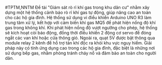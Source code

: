 #TPTM,NNTM
Đề tài "Giám sát rò rỉ khí gas trong khu dân cư" nhằm xây dựng một hệ thống cảnh báo rò rỉ khí gas tự động, giúp nâng cao an toàn cho các hộ gia đình. Hệ thống sử dụng vi điều khiển Arduino UNO R3 làm trung tâm xử lý, kết hợp với cảm biến khí gas MQ5 để phát hiện nồng độ khí gas trong không khí. Khi phát hiện nồng độ vượt ngưỡng cho phép, hệ thống sẽ kích hoạt còi báo động, đồng thời điều khiển 2 động cơ servo để đóng ngắt các van khí hoặc cửa thông gió. Ngoài ra, quạt 5V được bật thông qua module relay 2 kênh để hỗ trợ tản khí độc ra khỏi khu vực nguy hiểm. Giải pháp này có tính ứng dụng cao trong các hộ gia đình, đặc biệt là những nơi sử dụng bếp gas, nhằm phòng tránh cháy nổ và đảm bảo an toàn cho người dân.

